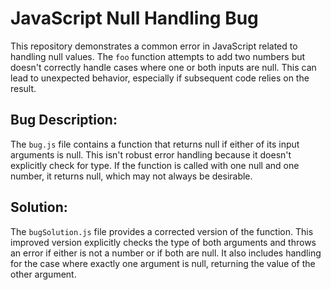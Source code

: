 # JavaScript Null Handling Bug
This repository demonstrates a common error in JavaScript related to handling null values. The `foo` function attempts to add two numbers but doesn't correctly handle cases where one or both inputs are null.  This can lead to unexpected behavior, especially if subsequent code relies on the result.

## Bug Description:
The `bug.js` file contains a function that returns null if either of its input arguments is null. This isn't robust error handling because it doesn't explicitly check for type.  If the function is called with one null and one number, it returns null, which may not always be desirable.

## Solution:
The `bugSolution.js` file provides a corrected version of the function. This improved version explicitly checks the type of both arguments and throws an error if either is not a number or if both are null. It also includes handling for the case where exactly one argument is null, returning the value of the other argument.
